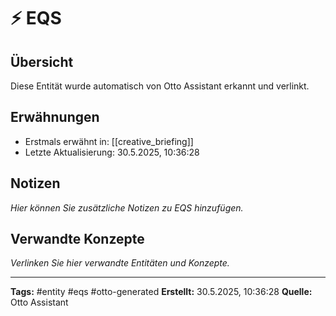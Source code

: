 # ⚡ EQS

## Übersicht
Diese Entität wurde automatisch von Otto Assistant erkannt und verlinkt.

## Erwähnungen
- Erstmals erwähnt in: [[creative_briefing]]
- Letzte Aktualisierung: 30.5.2025, 10:36:28

## Notizen
*Hier können Sie zusätzliche Notizen zu EQS hinzufügen.*

## Verwandte Konzepte
*Verlinken Sie hier verwandte Entitäten und Konzepte.*

---
**Tags:** #entity #eqs #otto-generated
**Erstellt:** 30.5.2025, 10:36:28
**Quelle:** Otto Assistant
